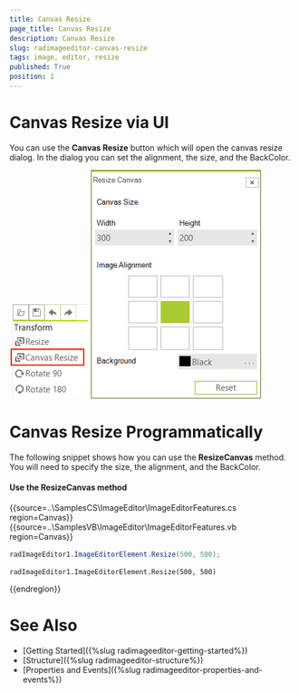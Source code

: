 ```yaml
---
title: Canvas Resize
page_title: Canvas Resize
description: Canvas Resize
slug: radimageeditor-canvas-resize
tags: image, editor, resize 
published: True
position: 1
---
```



# Canvas Resize via UI

You can use the __Canvas Resize__ button which will open the canvas resize dialog. In the dialog you can set the alignment, the size, and the BackColor.

![](images/image-editor-canvas-resize001.png)
![](images/image-editor-canvas-resize002.png)

# Canvas Resize Programmatically

The following snippet shows how you can use the __ResizeCanvas__ method. You will need to specify the size, the alignment, and the BackColor.

#### Use the ResizeCanvas method

{{source=..\SamplesCS\ImageEditor\ImageEditorFeatures.cs region=Canvas}} 
{{source=..\SamplesVB\ImageEditor\ImageEditorFeatures.vb region=Canvas}}
````C#
radImageEditor1.ImageEditorElement.Resize(500, 500);

````
````VB.NET
radImageEditor1.ImageEditorElement.Resize(500, 500)

```` 


{{endregion}}

# See Also

* [Getting Started]({%slug radimageeditor-getting-started%})
* [Structure]({%slug radimageeditor-structure%})
* [Properties and Events]({%slug radimageeditor-properties-and-events%})